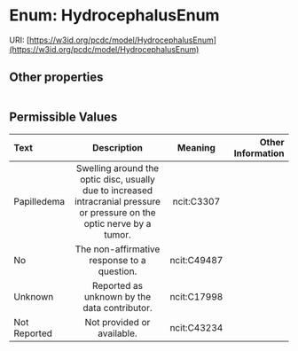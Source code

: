 
# Enum: HydrocephalusEnum




URI: [https://w3id.org/pcdc/model/HydrocephalusEnum](https://w3id.org/pcdc/model/HydrocephalusEnum)


## Other properties

|  |  |  |
| --- | --- | --- |

## Permissible Values

| Text | Description | Meaning | Other Information |
| :--- | :---: | :---: | ---: |
| Papilledema | Swelling around the optic disc, usually due to increased intracranial pressure or pressure on the optic nerve by a tumor. | ncit:C3307 |  |
| No | The non-affirmative response to a question. | ncit:C49487 |  |
| Unknown | Reported as unknown by the data contributor. | ncit:C17998 |  |
| Not Reported | Not provided or available. | ncit:C43234 |  |

